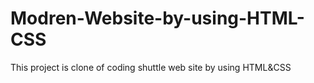 # Modren-Website-by-using-HTML-CSS
This project is clone of coding shuttle web site by using HTML&amp;CSS
